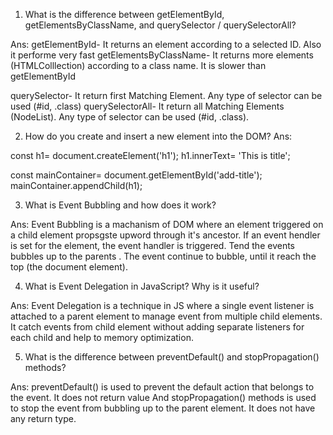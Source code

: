 1) What is the difference between getElementById, getElementsByClassName, and querySelector / querySelectorAll?

Ans: getElementById- It returns an element according to a selected ID. Also it performe very fast
getElementsByClassName- It returns more elements (HTMLColllection) according to a class name. It is slower than getElementById

querySelector- It return first Matching Element. Any type of selector can be used (#id, .class) 
querySelectorAll-  It return all Matching Elements (NodeList). Any type of selector can be used (#id, .class).


2) How do you create and insert a new element into the DOM?
Ans: 

const h1= document.createElement('h1');
h1.innerText= 'This is title';

const mainContainer= document.getElementById('add-title');
mainContainer.appendChild(h1);


3) What is Event Bubbling and how does it work?

Ans: Event Bubbling is a machanism of DOM where an element triggered on a child element propsgste upword through it's ancestor. 
If an event hendler is set for the element, the event handler is triggered. Tend the events bubbles up to the parents . The event continue to bubble, until it reach the top (the document element). 


4) What is Event Delegation in JavaScript? Why is it useful?

Ans: Event Delegation is a technique in JS where a single event listener is attached to a parent element to manage event from multiple child elements. It catch events from child element without adding separate listeners for each child and help to memory optimization.


5) What is the difference between preventDefault() and stopPropagation() methods?

Ans: preventDefault() is used to prevent the default action that belongs to the event. It does not return value
 And stopPropagation() methods is used to stop the event from bubbling up to the parent element. It does not have any return type.